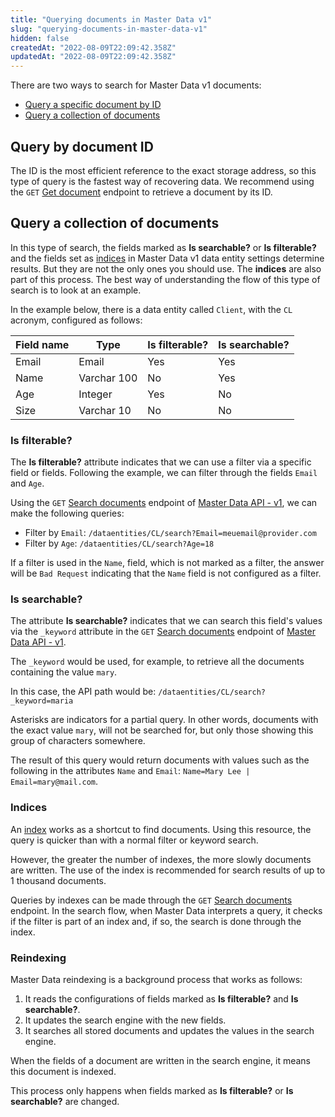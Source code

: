 ```yaml
---
title: "Querying documents in Master Data v1"
slug: "querying-documents-in-master-data-v1"
hidden: false
createdAt: "2022-08-09T22:09:42.358Z"
updatedAt: "2022-08-09T22:09:42.358Z"
---
```

There are two ways to search for Master Data v1 documents:

* [Query a specific document by ID](#query-by-document-id)
* [Query a collection of documents](#query-a-collection-of-documents)

## Query by document ID

The ID is the most efficient reference to the exact storage address, so this type of query is the fastest way of recovering data. We recommend using the `GET` [Get document](https://developers.vtex.com/docs/api-reference/masterdata-api#get-/api/dataentities/-acronym-/documents/-id-) endpoint to retrieve a document by its ID.

## Query a collection of documents

In this type of search, the fields marked as **Is searchable?** or **Is filterable?** and the fields set as [indices](https://help.vtex.com/en/tutorial/setting-up-an-index-on-master-data--tutorials_785) in Master Data v1 data entity settings determine results. But they are not the only ones you should use. The **indices** are also part of this process. The best way of understanding the flow of this type of search is to look at an example.

In the example below, there is a data entity called `Client`, with the `CL` acronym, configured as follows:

| Field name | Type | **Is filterable?** |  **Is searchable?** |
| - | - | - | - |
| Email | Email | Yes | Yes |
| Name | Varchar 100 | No | Yes |
| Age | Integer | Yes | No |
| Size | Varchar 10 | No | No |

### Is filterable?

The **Is filterable?** attribute indicates that we can use a filter via a specific field or fields. Following the example, we can filter through the fields `Email` and `Age`.

Using the `GET` [Search documents](https://developers.vtex.com/docs/api-reference/masterdata-api#get-/api/dataentities/-acronym-/search) endpoint of [Master Data API - v1](https://developers.vtex.com/docs/api-reference/masterdata-api), we can make the following queries:

* Filter by `Email`: `/dataentities/CL/search?Email=meuemail@provider.com`
* Filter by `Age`: `/dataentities/CL/search?Age=18`

If a filter is used in the `Name`, field, which is not marked as a filter, the answer will be `Bad Request` indicating that the `Name` field is not configured as a filter.

### Is searchable?

The attribute **Is searchable?** indicates that we can search this field's values via the `_keyword` attribute in the `GET` [Search documents](https://developers.vtex.com/docs/api-reference/masterdata-api#get-/api/dataentities/-acronym-/search) endpoint of [Master Data API - v1](https://developers.vtex.com/docs/api-reference/masterdata-api).

The `_keyword` would be used, for example, to retrieve all the documents containing the value `mary`.

In this case, the API path would be: `/dataentities/CL/search?_keyword=maria`

Asterisks are indicators for a partial query. In other words, documents with the exact value `mary`, will not be searched for, but only those showing this group of characters somewhere.

The result of this query would return documents with values such as the following in the attributes `Name` and `Email`: `Name=Mary Lee | Email=mary@mail.com`.

### Indices

An [index](https://help.vtex.com/en/tutorial/setting-up-an-index-on-master-data--tutorials_785) works as a shortcut to find documents. Using this resource, the query is quicker than with a normal filter or keyword search.

However, the greater the number of indexes, the more slowly documents are written. The use of the index is recommended for search results of up to 1 thousand documents.

Queries by indexes can be made through the `GET` [Search documents](https://developers.vtex.com/docs/api-reference/masterdata-api#get-/api/dataentities/-acronym-/search) endpoint. In the search flow, when Master Data interprets a query, it checks if the filter is part of an index and, if so, the search is done through the index.

### Reindexing

Master Data reindexing is a background process that works as follows:

1. It reads the configurations of fields marked as **Is filterable?** and **Is searchable?**.
2. It updates the search engine with the new fields.
3. It searches all stored documents and updates the values in the search engine.

When the fields of a document are written in the search engine, it means this document is indexed.

This process only happens when fields marked as **Is filterable?** or **Is searchable?** are changed.